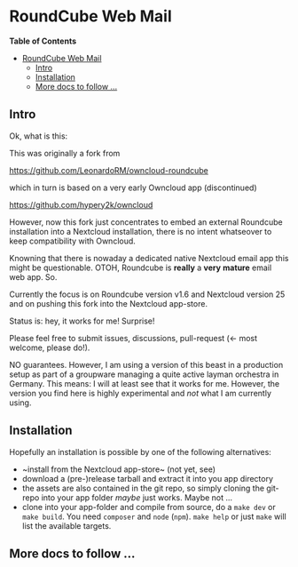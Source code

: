 # RoundCube Web Mail

<!-- markdown-toc start - Don't edit this section. Run M-x markdown-toc-refresh-toc -->
**Table of Contents**

- [RoundCube Web Mail](#roundcube-web-mail)
    - [Intro](#intro)
    - [Installation](#installation)
    - [More docs to follow ...](#more-docs-to-follow-)

<!-- markdown-toc end -->


## Intro

Ok, what is this:

This was originally a fork from

https://github.com/LeonardoRM/owncloud-roundcube

which in turn is based on a very early Owncloud app (discontinued)

https://github.com/hypery2k/owncloud

However, now this fork just concentrates to embed an external
Roundcube installation into a Nextcloud installation, there is no intent whatseover to keep
compatibility with Owncloud.

Knowning that there is nowaday a dedicated native Nextcloud email app this might be
questionable. OTOH, Roundcube is **really** a **very** **mature** email web app. So.

Currently the focus is on Roundcube version v1.6 and Nextcloud version
25 and on pushing this fork into the Nextcloud app-store.

Status is: hey, it works for me! Surprise!

Please feel free to submit issues, discussions, pull-request (<- most welcome, please do!).

NO guarantees. However, I am using a version of this beast in a
production setup as part of a groupware managing a quite active layman
orchestra in Germany. This means: I will at least see that it works
for me. However, the version you find here is highly experimental and
*not* what I am currently using.

## Installation

Hopefully an installation is possible by one of the following alternatives:

- ~install from the Nextcloud app-store~ (not yet, see)
- download a (pre-)release tarball and extract it into you app directory
- the assets are also contained in the git repo, so simply cloning the git-repo into your app folder *maybe* just works. Maybe not ...
- clone into your app-folder and compile from source, do a `make dev` or `make build`. You need `composer` and `node` (`npm`). `make help` or just `make` will list the available targets.

## More docs to follow ...

